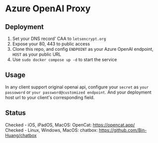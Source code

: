 # Azure OpenAI Proxy

## Deployment

1. Set your DNS record' CAA to `letsencrypt.org`
2. Expose your 80, 443 to public access
3. Clone this repo, and config `ENDPOINT` as your Azure OpenAI endpoint, `HOST` as your public URL
4. Use `sudo docker compose up -d` to start the service

## Usage
In any client support original openai api, configure your `secret` as `your passoword` or `your password@customized endpoint`. And your deployment host url to your client's corresponding field.

## Status
Checked - iOS, iPadOS, MacOS: OpenCat: https://opencat.app/  
Checked - Linux, Windows, MacOS: chatbox: https://github.com/Bin-Huang/chatbox

